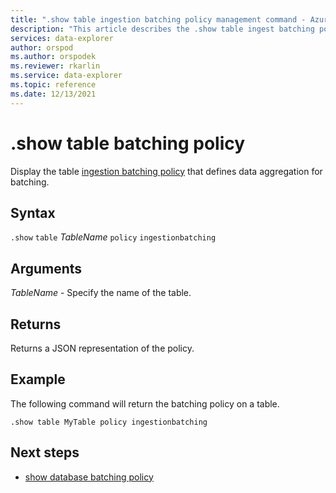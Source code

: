 ```yaml
---
title: ".show table ingestion batching policy management command - Azure Data Explorer"
description: "This article describes the .show table ingest batching policy command in Azure Data Explorer."
services: data-explorer
author: orspod
ms.author: orspodek
ms.reviewer: rkarlin
ms.service: data-explorer
ms.topic: reference
ms.date: 12/13/2021
---
```

# .show table batching policy

Display the table [ingestion batching policy](batchingpolicy.md) that defines data aggregation for batching.

## Syntax

`.show` `table` *TableName* `policy` `ingestionbatching`

## Arguments

*TableName* - Specify the name of the table.

## Returns

Returns a JSON representation of the policy.

## Example

The following command will return the batching policy on a table.

```kusto
.show table MyTable policy ingestionbatching
```

## Next steps

* [show database batching policy](show-database-batching-policy.md)